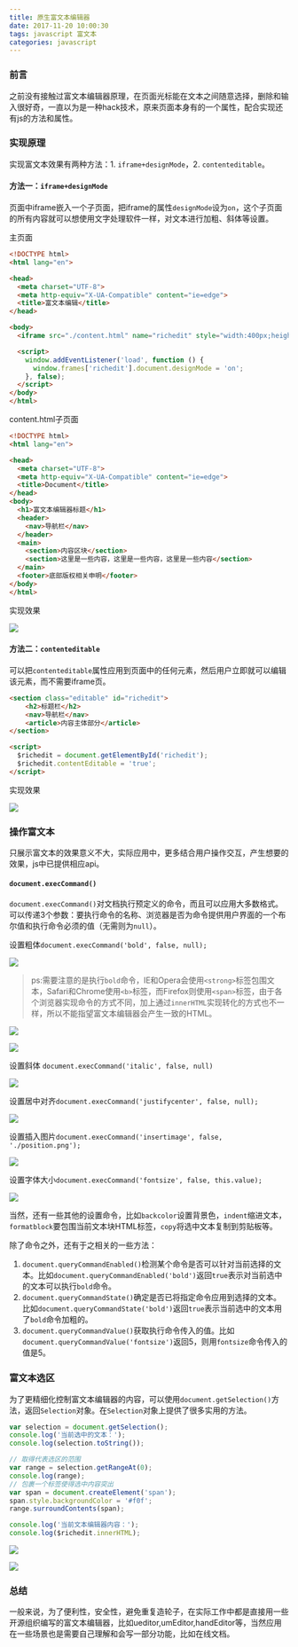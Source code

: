 ```yaml
---
title: 原生富文本编辑器
date: 2017-11-20 10:00:30
tags: javascript 富文本
categories: javascript
---
```


### 前言

之前没有接触过富文本编辑器原理，在页面光标能在文本之间随意选择，删除和输入很好奇，一直以为是一种hack技术，原来页面本身有的一个属性，配合实现还有js的方法和属性。

### 实现原理

实现富文本效果有两种方法：1. `iframe+designMode`，2. `contenteditable`。

#### 方法一：`iframe+designMode`

页面中iframe嵌入一个子页面，把iframe的属性`designMode`设为`on`，这个子页面的所有内容就可以想使用文字处理软件一样，对文本进行加粗、斜体等设置。

主页面

```html
<!DOCTYPE html>
<html lang="en">

<head>
  <meta charset="UTF-8">
  <meta http-equiv="X-UA-Compatible" content="ie=edge">
  <title>富文本编辑</title>
</head>

<body>
  <iframe src="./content.html" name="richedit" style="width:400px;height:300px;"></iframe>

  <script>
    window.addEventListener('load', function () {
      window.frames['richedit'].document.designMode = 'on';
    }, false);
  </script>
</body>
</html>
```

content.html子页面

```html
<!DOCTYPE html>
<html lang="en">

<head>
  <meta charset="UTF-8">
  <meta http-equiv="X-UA-Compatible" content="ie=edge">
  <title>Document</title>
</head>
<body>
  <h1>富文本编辑器标题</h1>
  <header>
    <nav>导航栏</nav>
  </header>
  <main>
    <section>内容区块</section>
    <section>这里是一些内容，这里是一些内容，这里是一些内容</section>
  </main>
  <footer>底部版权相关申明</footer>
</body>
</html>
```
实现效果

![](/gb/原生文本编辑器/1.png)

#### 方法二：`contenteditable`

可以把`contenteditable`属性应用到页面中的任何元素，然后用户立即就可以编辑该元素，而不需要iframe页。

```html
<section class="editable" id="richedit">
    <h2>标题栏</h2>
    <nav>导航栏</nav>
    <article>内容主体部分</article>
</section>

<script>
  $richedit = document.getElementById('richedit');
  $richedit.contentEditable = 'true';
</script>
```

实现效果

![](/gb/原生文本编辑器/2.png)

### 操作富文本

只展示富文本的效果意义不大，实际应用中，更多结合用户操作交互，产生想要的效果，js中已提供相应api。

#### `document.execCommand()`

`document.execCommand()`对文档执行预定义的命令，而且可以应用大多数格式。可以传递3个参数：要执行命令的名称、浏览器是否为命令提供用户界面的一个布尔值和执行命令必须的值（无需则为`null`）。

设置粗体`document.execCommand('bold', false, null);`

![](/gb/原生文本编辑器/3.png)

> ps:需要注意的是执行`bold`命令，IE和Opera会使用`<strong>`标签包围文本，Safari和Chrome使用`<b>`标签，而Firefox则使用`<span>`标签，由于各个浏览器实现命令的方式不同，加上通过`innerHTML`实现转化的方式也不一样，所以不能指望富文本编辑器会产生一致的HTML。

![](/gb/原生文本编辑器/4.png)

![](/gb/原生文本编辑器/5.png)

设置斜体 `document.execCommand('italic', false, null)`

![](/gb/原生文本编辑器/6.png)

设置居中对齐`document.execCommand('justifycenter', false, null);`

![](/gb/原生文本编辑器/7.png)

设置插入图片`document.execCommand('insertimage', false, './position.png');`

![](/gb/原生文本编辑器/8.png)

设置字体大小`document.execCommand('fontsize', false, this.value);`

![](/gb/原生文本编辑器/9.png)

当然，还有一些其他的设置命令，比如`backcolor`设置背景色，`indent`缩进文本，`formatblock`要包围当前文本块HTML标签，`copy`将选中文本复制到剪贴板等。

除了命令之外，还有于之相关的一些方法：

1. `document.queryCommandEnabled()`检测某个命令是否可以针对当前选择的文本。比如`document.queryCommandEnabled('bold')`返回`true`表示对当前选中的文本可以执行`bold`命令。
2. `document.queryCommandState()`确定是否已将指定命令应用到选择的文本。比如`document.queryCommandState('bold')`返回`true`表示当前选中的文本用了`bold`命令加粗的。
3. `document.queryCommandValue()`获取执行命令传入的值。比如`document.queryCommandValue('fontsize')`返回5，则用`fontsize`命令传入的值是5。

### 富文本选区

为了更精细化控制富文本编辑器的内容，可以使用`document.getSelection()`方法，返回`Selection`对象。在`Selection`对象上提供了很多实用的方法。

```javascript
var selection = document.getSelection();
console.log('当前选中的文本：');
console.log(selection.toString());

// 取得代表选区的范围
var range = selection.getRangeAt(0);
console.log(range);
// 包裹一个标签使得选中内容突出
var span = document.createElement('span');
span.style.backgroundColor = '#f0f';
range.surroundContents(span);

console.log('当前文本编辑器内容：');
console.log($richedit.innerHTML);
```

![](/gb/原生文本编辑器/10.png)

![](/gb/原生文本编辑器/11.png)

### 总结

一般来说，为了便利性，安全性，避免重复造轮子，在实际工作中都是直接用一些开源组织编写的富文本编辑器，比如ueditor,umEditor,handEditor等，当然应用在一些场景也是需要自己理解和会写一部分功能，比如在线文档。
